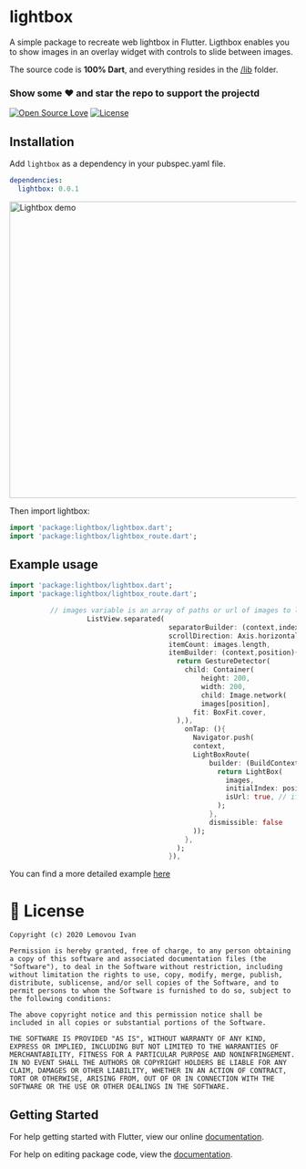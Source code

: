 # lightbox

A simple package to recreate web lightbox in Flutter.
Ligthbox enables you to show images in an overlay widget with controls to slide between images.

The source code is **100% Dart**, and everything resides in the [/lib](https://github.com/SherlockHolmes2045/flutter_lightbox/tree/main/lib) folder.

### Show some :heart: and star the repo to support the projectd

[![Open Source Love](https://badges.frapsoft.com/os/v1/open-source.svg?v=102)](https://opensource.org/licenses/MIT)
[![License](https://img.shields.io/badge/license-MIT-blue.svg)](https://github.com/SherlockHolmes2045/flutter_lightbox/blob/master/LICENSE)
## Installation
Add `lightbox` as a dependency in your pubspec.yaml file.
```yaml
dependencies:
  lightbox: 0.0.1
```
<img src="https://github.com/SherlockHolmes2045/flutter_lightbox/blob/main/demo.gif" title="Lightbox demo" height="520px"/>

Then import lightbox:
```dart
import 'package:lightbox/lightbox.dart';
import 'package:lightbox/lightbox_route.dart';
```
## Example usage
```dart
import 'package:lightbox/lightbox.dart';
import 'package:lightbox/lightbox_route.dart';

          // images variable is an array of paths or url of images to load in the lightbox.
                   ListView.separated(
                                       separatorBuilder: (context,index) => SizedBox(width: 10.0),
                                       scrollDirection: Axis.horizontal,
                                       itemCount: images.length,
                                       itemBuilder: (context,position){
                                         return GestureDetector(
                                           child: Container(
                                               height: 200,
                                               width: 200,
                                               child: Image.network(
                                               images[position],
                                             fit: BoxFit.cover,
                                         ),),
                                           onTap: (){
                                             Navigator.push(
                                             context,
                                             LightBoxRoute(
                                                 builder: (BuildContext context){
                                                   return LightBox(
                                                     images,
                                                     initialIndex: position,
                                                     isUrl: true, // if the array of images are url
                                                   );
                                                 },
                                                 dismissible: false
                                             ));
                                           },
                                         );
                                       }),
```
You can find a more detailed example [here]("https://github.com/SherlockHolmes2045/flutter_lightbox/tree/main/example")

# 📃 License

    Copyright (c) 2020 Lemovou Ivan
    
    Permission is hereby granted, free of charge, to any person obtaining a copy of this software and associated documentation files (the "Software"), to deal in the Software without restriction, including without limitation the rights to use, copy, modify, merge, publish, distribute, sublicense, and/or sell copies of the Software, and to permit persons to whom the Software is furnished to do so, subject to the following conditions:
    
    The above copyright notice and this permission notice shall be included in all copies or substantial portions of the Software.
    
    THE SOFTWARE IS PROVIDED "AS IS", WITHOUT WARRANTY OF ANY KIND, EXPRESS OR IMPLIED, INCLUDING BUT NOT LIMITED TO THE WARRANTIES OF MERCHANTABILITY, FITNESS FOR A PARTICULAR PURPOSE AND NONINFRINGEMENT. IN NO EVENT SHALL THE AUTHORS OR COPYRIGHT HOLDERS BE LIABLE FOR ANY CLAIM, DAMAGES OR OTHER LIABILITY, WHETHER IN AN ACTION OF CONTRACT, TORT OR OTHERWISE, ARISING FROM, OUT OF OR IN CONNECTION WITH THE SOFTWARE OR THE USE OR OTHER DEALINGS IN THE SOFTWARE.

## Getting Started

For help getting started with Flutter, view our online [documentation](https://flutter.io/).

For help on editing package code, view the [documentation](https://flutter.io/developing-packages/).



